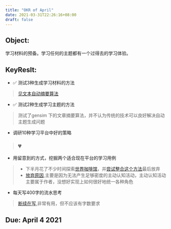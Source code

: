 ```yaml
---
title: "OKR of April"
date: 2021-03-31T22:26:16+08:00
draft: false
---
```


## Object:
学习材料的预备。学习任何的主题都有一个过得去的学习体验。

## KeyReslt:
* ✅ 测试3种生成学习材料的方法
> [见文本自动摘要算法](/2021/04/01/%e6%96%87%e6%9c%ac%e8%87%aa%e5%8a%a8%e6%91%98%e8%a6%81%e7%ae%97%e6%b3%95/)
* ✅ 测试2种生成学习主题的方法
> 测试了gensim 下的文章摘要算法，并不认为传统的技术可以良好解决自动主题生成问题
* 调研10种学习平台中好的策略
> ###  💔
* 用留意到的方式，挖掘两个适合现在平台的学习用例
> * 下半月花了不少时间探索[世界咖啡馆](/2021/04/27/世界咖啡馆调研/ "世界咖啡馆")，并[尝试整合这个方法](/2021/04/29/学习过程的逻辑/ "尝试整合这个方法")最后放弃
> * [放弃原因](/2021/05/03/阶段性反省，平台的价值与方向在哪里/ "放弃原因"),主要是因为无法产生足够密度的主动认知活动，主动认知活动主要属于作者，没想好实现上如何很好地统一各种角色
* 每天写400字的流水思考
> [断续在写](/wp-admin/post.php?post=213&action=edit),非常有用，但不应该有字数要求


## Due: April 4 2021
